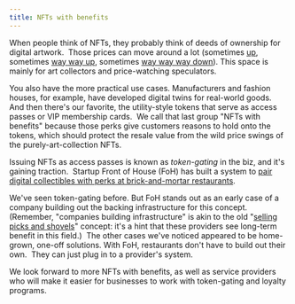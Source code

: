 ```yaml
---
title: NFTs with benefits
---
```

When people think of NFTs, they probably think of deeds of ownership for digital artwork.  Those prices can move around a lot (sometimes [up](https://twitter.com/WatcherGuru/status/1547027094202228736), sometimes [way way up](https://www.blockandmortar.xyz/newsletter/what-the-hell-just-happened#at-least-something-went-up-in-price-this-week), sometimes [way way way down](https://www.theguardian.com/technology/2022/apr/14/twitter-nft-jack-dorsey-sina-estavi)). This space is mainly for art collectors and price-watching speculators. 

You also have the more practical use cases. Manufacturers and fashion houses, for example, have developed digital twins for real-world goods. And then there's our favorite, the utility-style tokens that serve as access passes or VIP membership cards.  We call that last group "NFTs with benefits" because those perks give customers reasons to hold onto the tokens, which should protect the resale value from the wild price swings of the purely-art-collection NFTs.

Issuing NFTs as access passes is known as _token-gating_ in the biz, and it's gaining traction.  Startup Front of House (FoH) has built a system to [pair digital collectibles with perks at brick-and-mortar restaurants](https://www.one37pm.com/nft/front-of-house-nfts). 

We've seen token-gating before. But FoH stands out as an early case of a company building out the backing infrastructure for this concept. (Remember, "companies building infrastructure" is akin to the old "[selling picks and shovels](https://www.blockandmortar.xyz/newsletter/supplying-tools-for-the-gold-rush-and-the-metaverse#picks-and-shovels)" concept: it's a hint that these providers see long-term benefit in this field.)  The other cases we've noticed appeared to be home-grown, one-off solutions. With FoH, restaurants don't have to build out their own.  They can just plug in to a provider's system.

We look forward to more NFTs with benefits, as well as service providers who will make it easier for businesses to work with token-gating and loyalty programs.